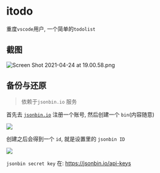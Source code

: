 # itodo

重度`vscode`用户, 一个简单的`todolist`

## 截图

![Screen Shot 2021-04-24 at 19.00.58.png](https://i.loli.net/2021/04/24/MmhRYy3uG2V7ogj.png)


## 备份与还原

> 依赖于`jsonbin.io` 服务

首先去 [`jsonbin.io`](https://jsonbin.io) 注册一个账号, 然后创建一个 `bin`(内容随意)

![](https://i.loli.net/2021/05/03/wbFPHS5lVLW6cvd.png)

创建之后会得到一个 `id`, 就是设置里的 `jsonbin ID`

![](https://i.loli.net/2021/05/03/iOXNSKI9nvzBYxW.png)

`jsonbin secret key` 在: https://jsonbin.io/api-keys